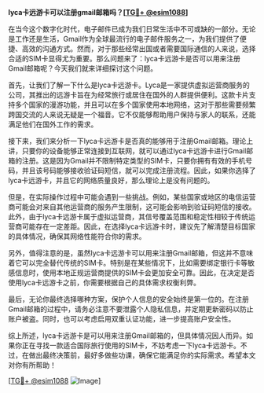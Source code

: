 **lyca卡远游卡可以注册gmail邮箱吗？[[TG💪+ @esim1088](https://t.me/s/esim1088)]**

在当今这个数字化时代，电子邮件已成为我们日常生活中不可或缺的一部分。无论是工作还是生活，Gmail作为全球最流行的电子邮件服务之一，为我们提供了便捷、高效的沟通方式。然而，对于那些经常出国或者需要国际通信的人来说，选择合适的SIM卡显得尤为重要。那么问题来了：lyca卡远游卡是否可以用来注册Gmail邮箱呢？今天我们就来详细探讨这个问题。

首先，让我们了解一下什么是lyca卡远游卡。Lyca是一家提供虚拟运营商服务的公司，其推出的远游卡旨在为经常旅行或居住在国外的人群提供便利。这款卡片支持多个国家的漫游功能，并且可以在多个国家使用本地网络，这对于那些需要频繁跨国交流的人来说无疑是一个福音。它不仅能够帮助用户保持与家人的联系，还能满足他们在国外工作的需求。

接下来，我们来分析一下lyca卡远游卡是否真的能够用于注册Gmail邮箱。理论上讲，只要你的设备能够正常连接到互联网，就可以通过lyca卡远游卡进行Gmail邮箱的注册。这是因为Gmail并不限制特定类型的SIM卡，只要你拥有有效的手机号码，并且该号码能够接收验证码短信，就可以完成注册流程。因此，如果你选择了lyca卡远游卡，并且它的网络质量良好，那么理论上是没有问题的。

但是，在实际操作过程中可能会遇到一些挑战。例如，某些国家或地区的电信运营商可能会对来自其他运营商的服务产生限制，这可能会影响到验证码短信的接收。此外，由于lyca卡远游卡属于虚拟运营商，其信号覆盖范围和稳定性相较于传统运营商可能存在一定差距。因此，在选择lyca卡远游卡时，建议先了解清楚目标国家的具体情况，确保其网络性能符合你的需求。

另外，值得注意的是，虽然lyca卡远游卡可以用来注册Gmail邮箱，但这并不意味着它可以完全替代传统的SIM卡。特别是在某些情况下，比如需要绑定银行卡等敏感信息时，使用本地正规运营商提供的SIM卡会更加安全可靠。因此，在决定是否使用lyca卡远游卡之前，你需要根据自己的具体需求权衡利弊。

最后，无论你最终选择哪种方案，保护个人信息的安全始终是第一位的。在注册Gmail邮箱的过程中，请务必注意不要泄露个人隐私信息，并定期更新密码以防止账户被盗。同时，也可以考虑启用双重认证功能，进一步提高账户安全性。

综上所述，lyca卡远游卡是可以用来注册Gmail邮箱的，但具体情况因人而异。如果你正在寻找一款适合国际旅行使用的SIM卡，不妨考虑一下lyca卡远游卡。不过，在做出最终决策前，最好多做些功课，确保它能满足你的实际需求。希望本文对你有所帮助！

[[TG💪+ @esim1088](https://t.me/s/esim1088) ![Image](https://i.postimg.cc/4NQfJmqS/Snipaste-2025-05-13-00-14-12.png)]
